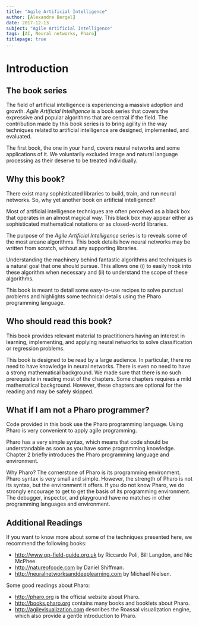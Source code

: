 ```yaml
---
title: "Agile Artificial Intelligence"
author: [Alexandre Bergel]
date: 2017-12-13
subject: "Agile Artificial Intelligence"
tags: [AI, Neural networks, Pharo]
titlepage: true
...
```


# Introduction


## The book series

The field of artificial intelligence is experiencing a massive adoption and growth. _Agile Artificial Intelligence_ is a book series that covers the expressive and popular algorithms that are central if the field. The contribution made by this book series is to bring agility in the way techniques related to artificial intelligence are designed, implemented, and evaluated. 

The first book, the one in your hand, covers neural networks and some applications of it. We voluntarily excluded image and natural language processing as their deserve to be treated individually.



## Why this book?

There exist many sophisticated libraries to build, train, and run neural networks. So, why yet another book on artificial intelligence?

Most of artificial intelligence techniques are often perceived as a black box that operates in an almost magical way. This black box may appear either as sophisticated mathematical notations or as closed-world libraries.

The purpose of the _Agile Artificial Intelligence_ series is to reveals some of the most arcane algorithms. This book details how neural networks may be written from scratch, without any supporting libraries.

Understanding the machinery behind fantastic algorithms and techniques is a natural goal that one should pursue. This allows one (i) to easily hook into these algorithm when necessary and (ii) to understand the scope of these algorithms. 

This book is meant to detail some easy-to-use recipes to solve punctual problems and highlights some technical details using the Pharo programming language. 

## Who should read this book?

This book provides relevant material to practitioners having an interest in learning, implementing, and applying neural networks to solve classification or regression problems. 

This book is designed to be read by a large audience. In particular, there no need to have knowledge in neural networks. There is even no need to have a strong mathematical background. We made sure that there is no such prerequisite in reading most of the chapters.
Some chapters requires a mild mathematical background. However, these chapters are optional for the reading and may be safely skipped.

## What if I am not a Pharo programmer?

Code provided in this book use the Pharo programming language. Using Pharo is very convenient to apply agile programming.

Pharo has a very simple syntax, which means that code should be understandable as soon as you have some programming knowledge. Chapter 2 briefly introduces the Pharo programming language and environment. 

Why Pharo? The cornerstone of Pharo is its programming environment. Pharo syntax is very small and simple. However, the strength of Pharo is not its syntax, but the environment it offers. If you do not know Pharo, we do strongly encourage to get to get the basis of its programming environment. The debugger, inspector, and playground have no matches in other programming languages and environment. 

## Additional Readings

If you want to know more about some of the techniques presented here, we recommend the following books:
- http://www.gp-field-guide.org.uk by Riccardo Poli, Bill Langdon, and Nic McPhee.
- http://natureofcode.com by Daniel Shiffman.
- http://neuralnetworksanddeeplearning.com by Michael Nielsen.

Some good readings about Pharo:
- http://pharo.org is the official website about Pharo.
- http://books.pharo.org contains many books and booklets about Pharo.
- http://agilevisualization.com describes the Roassal visualization engine, which also provide a gentle introduction to Pharo.

